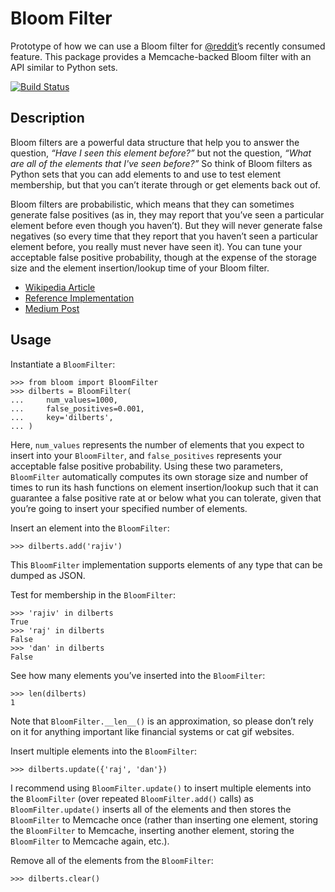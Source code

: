 # Bloom Filter

Prototype of how we can use a Bloom filter for
[@reddit](https://github.com/reddit)&rsquo;s recently consumed feature.  This
package provides a Memcache-backed Bloom filter with an API similar to Python
sets.

[![Build Status](https://travis-ci.org/brainix/bloom-filter.svg?branch=master)](https://travis-ci.org/brainix/bloom-filter)

## Description

Bloom filters are a powerful data structure that help you to answer the
question, *&ldquo;Have I seen this element before?&rdquo;* but not the
question, *&ldquo;What are all of the elements that I've seen before?&rdquo;*
So think of Bloom filters as Python sets that you can add elements to and use
to test element membership, but that you can&rsquo;t iterate through or get
elements back out of.

Bloom filters are probabilistic, which means that they can sometimes generate
false positives (as in, they may report that you&rsquo;ve seen a particular
element before even though you haven&rsquo;t).  But they will never generate
false negatives (so every time that they report that you haven&rsquo;t seen a
particular element before, you really must never have seen it).  You can tune
your acceptable false positive probability, though at the expense of the
storage size and the element insertion/lookup time of your Bloom filter.

* [Wikipedia Article](https://en.wikipedia.org/wiki/Bloom_filter)
* [Reference Implementation](http://www.maxburstein.com/blog/creating-a-simple-bloom-filter/)
* [Medium Post](https://blog.medium.com/what-are-bloom-filters-1ec2a50c68ff)

## Usage

Instantiate a `BloomFilter`:

    >>> from bloom import BloomFilter
    >>> dilberts = BloomFilter(
    ...     num_values=1000,
    ...     false_positives=0.001,
    ...     key='dilberts',
    ... )

Here, `num_values` represents the number of elements that you expect to insert
into your `BloomFilter`, and `false_positives` represents your acceptable false
positive probability.  Using these two parameters, `BloomFilter` automatically
computes its own storage size and number of times to run its hash functions on
element insertion/lookup such that it can guarantee a false positive rate at or
below what you can tolerate, given that you&rsquo;re going to insert your
specified number of elements.

Insert an element into the `BloomFilter`:

    >>> dilberts.add('rajiv')

This `BloomFilter` implementation supports elements of any type that can be
dumped as JSON.

Test for membership in the `BloomFilter`:

    >>> 'rajiv' in dilberts
    True
    >>> 'raj' in dilberts
    False
    >>> 'dan' in dilberts
    False

See how many elements you&rsquo;ve inserted into the `BloomFilter`:

    >>> len(dilberts)
    1

Note that `BloomFilter.__len__()` is an approximation, so please don&rsquo;t
rely on it for anything important like financial systems or cat gif websites.

Insert multiple elements into the `BloomFilter`:

    >>> dilberts.update({'raj', 'dan'})

I recommend using `BloomFilter.update()` to insert multiple elements into the
`BloomFilter` (over repeated `BloomFilter.add()` calls) as
`BloomFilter.update()` inserts all of the elements and then stores the
`BloomFilter` to Memcache once (rather than inserting one element, storing the
`BloomFilter` to Memcache, inserting another element, storing the `BloomFilter`
to Memcache again, etc.).

Remove all of the elements from the `BloomFilter`:

    >>> dilberts.clear()
